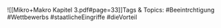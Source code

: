 
![[Mikro+Makro Kapitel 3.pdf#page=33]]Tags & Topics:
   #Beeintrchtigung
   #Wettbewerbs
   #staatlicheEingriffe
   #dieVorteil